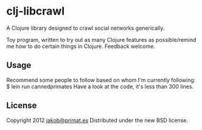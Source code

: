 # clj-libcrawl
A Clojure library designed to crawl social networks generically.

Toy program, written to try out as many Clojure features as
possible/remind me how to do certain things in Clojure.
Feedback welcome.

## Usage
Recommend some people to follow based on whom I'm currently following:
    $ lein run cannedprimates
Have a look at the code, it's less than 300 lines.

## License
Copyright 2012 jakob@primat.es
Distributed under the new BSD license.
